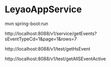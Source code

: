# LeyaoAppService

mvn spring-boot:run

http://localhost:8088/v1/service/getEvents?sEventTypeCd=1&page=1&rows=7

http://localhost:8088/v1/test/getHsEvent

http://localhost:8088/v1/test/getAllSEventActive